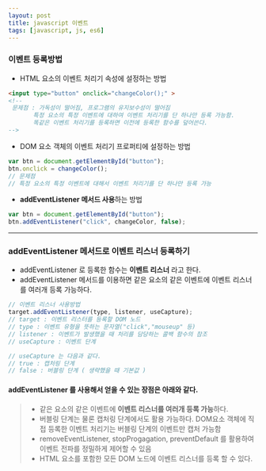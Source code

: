 ```yaml
---
layout: post
title: javascript 이벤트
tags: [javascript, js, es6]
---
```



### 이벤트 등록방법

* HTML 요소의 이벤트 처리기 속성에 설정하는 방법

```HTML
<input type="button" onclick="changeColor();" >
<!-- 
 문제점 : 가독성이 떨어짐, 프로그램의 유지보수성이 떨어짐
       특정 요소의 특정 이벤트에 대하여 이벤트 처리기를 단 하나만 등록 가능함.
       똑같은 이벤트 처리기를 등록하면 이전에 등록한 함수를 덮어쓴다.
-->
```

* DOM 요소 객체의 이벤트 처리기 프로퍼티에 설정하는 방법

```javascript
var btn = document.getElementById("button");
btn.onclick = changeColor();
// 문제점
// 특정 요소의 특정 이벤트에 대해서 이벤트 처리기를 단 하나만 등록 가능
```

* **addEventListener 메서드 사용**하는 방법

```javascript
var btn = document.getElementById("button");
btn.addEventListener("click", changeColor, false);
```

--- 

### addEventListener 메서드로 이벤트 리스너 등록하기
* addEventListener 로 등록한 함수는 **이벤트 리스너** 라고 한다.
* addEventListener 메서드를 이용하면 같은 요소의 같은 이벤트에 이벤트 리스너를 여러개 등록 가능하다.

```javascript
// 이벤트 리스너 사용방법
target.addEventListener(type, listener, useCapture);
// target : 이벤트 리스터를 등록할 DOM 노드
// type : 이벤트 유형을 뜻하는 문자열("click","mouseup" 등)
// listener : 이벤트가 발생했을 때 처리를 담당하는 콜백 함수의 참조
// useCapture : 이벤트 단계

// useCapture 는 다음과 같다.
// true : 캡처링 단계
// false : 버블링 단계 ( 생략했을 때 기본값 )
```

#### addEventListener 를 사용해서 얻을 수 있는 장점은 아래와 같다.
> * 같은 요소의 같은 이벤트에 **이벤트 리스너를 여러개 등록 가능**하다.
> * 버블링 단계는 물론 캡처링 단계에서도 활용 가능하다. DOM요소 객체에 직접 등록한 이벤트 처리기는 버블링 단계의 이벤트만 캡처 가능함
> * removeEventListener, stopProgagation, preventDefault 를 활용하여 이벤트 전파를 정밀하게 제어할 수 있음
> * HTML 요소를 포함한 모든 DOM 노드에 이벤트 리스너를 등록 할 수 있다.